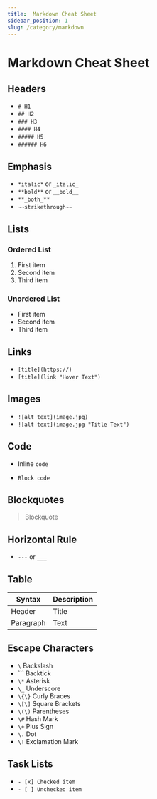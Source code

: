 ```yaml
---
title:  Markdown Cheat Sheet 
sidebar_position: 1
slug: /category/markdown
---
```



# Markdown Cheat Sheet

## Headers
- `# H1`
- `## H2`
- `### H3`
- `#### H4`
- `##### H5`
- `###### H6`

## Emphasis
- `*italic*` or `_italic_`
- `**bold**` or `__bold__`
- `**_both_**`
- `~~strikethrough~~`

## Lists
### Ordered List
1. First item
2. Second item
3. Third item

### Unordered List
- First item
- Second item
- Third item

## Links
- `[title](https://)`
- `[title](link "Hover Text")`

## Images
- `![alt text](image.jpg)`
- `![alt text](image.jpg "Title Text")`

## Code
- Inline `code`
- ```
  Block code
  ```

## Blockquotes
> Blockquote

## Horizontal Rule
- `---` or `___`

## Table
| Syntax | Description |
| ----------- | ----------- |
| Header | Title |
| Paragraph | Text |

## Escape Characters
- `\` Backslash
- `\`` Backtick
- `\*` Asterisk
- `\_` Underscore
- `\{\}` Curly Braces
- `\[\]` Square Brackets
- `\(\)` Parentheses
- `\#` Hash Mark
- `\+` Plus Sign
- `\.` Dot
- `\!` Exclamation Mark

## Task Lists
- `- [x] Checked item`
- `- [ ] Unchecked item`
